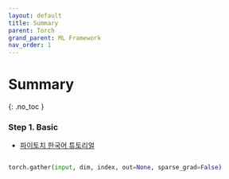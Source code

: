 ```yaml
---
layout: default
title: Summary
parent: Torch
grand_parent: ML Framework
nav_order: 1
---
```


# Summary
{: .no_toc }

### Step 1. Basic

* [파이토치 한국어 튜토리얼](https://tutorials.pytorch.kr/)

```python
```



```python
torch.gather(input, dim, index, out=None, sparse_grad=False)  
```